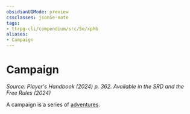```yaml
---
obsidianUIMode: preview
cssclasses: json5e-note
tags:
- ttrpg-cli/compendium/src/5e/xphb
aliases:
- Campaign
---
```

# Campaign
*Source: Player's Handbook (2024) p. 362. Available in the <span title='Systems Reference Document (5.2)'>SRD</span> and the Free Rules (2024)* 

A campaign is a series of [adventures](/3-Mechanics/CLI/variant-rules/adventure-xphb.md).